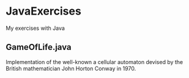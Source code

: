 
# JavaExercises
My exercises with Java

## GameOfLife.java
Implementation of the well-known a cellular automaton devised by the British mathematician John Horton Conway in 1970.
